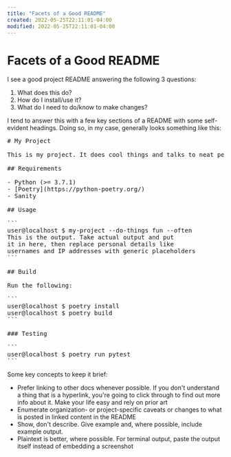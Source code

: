 ```yaml
---
title: "Facets of a Good README"
created: 2022-05-25T22:11:01-04:00
modified: 2022-05-25T22:11:01-04:00
---
```


# Facets of a Good README

I see a good project README answering the following 3 questions:

1. What does this do?
2. How do I install/use it?
3. What do I need to do/know to make changes?

I tend to answer this with a few key sections of a README with some self-evident headings. Doing so, in my case, generally looks something like this:

<pre>
# My Project

This is my project. It does cool things and talks to neat people.

## Requirements

- Python (>= 3.7.1)
- [Poetry](https://python-poetry.org/)
- Sanity

## Usage

```
user@localhost $ my-project --do-things fun --often
This is the output. Take actual output and put
it in here, then replace personal details like
usernames and IP addresses with generic placeholders
```

## Build

Run the following:

```
user@localhost $ poetry install
user@localhost $ poetry build
```

### Testing

```
user@localhost $ poetry run pytest
```
</pre>

Some key concepts to keep it brief:

- Prefer linking to other docs whenever possible. If you don't understand a thing that is a hyperlink, you're going to click through to find out more info about it. Make your life easy and rely on prior art
- Enumerate organization- or project-specific caveats or changes to what is posted in linked content in the README
- Show, don't describe. Give example and, where possible, include example output.
- Plaintext is better, where possible. For terminal output, paste the output itself instead of embedding a screenshot
 